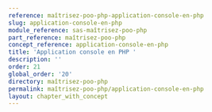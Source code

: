 ```yaml
---
reference: maîtrisez-poo-php-application-console-en-php
slug: application-console-en-php
module_reference: sas-maîtrisez-poo-php
part_reference: maîtrisez-poo-php
concept_reference: application-console-en-php
title: 'Application console en PHP '
description: ''
order: 21
global_order: '20'
directory: maîtrisez-poo-php
permalink: maîtrisez-poo-php/application-console-en-php
layout: chapter_with_concept
---
```


